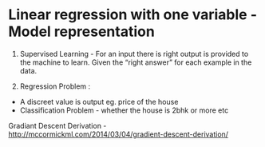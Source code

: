 # Linear regression with one variable - Model representation

1. Supervised Learning - For an input there is right output is provided to the machine to learn.
Given the “right answer” for each example in the data. 

2. Regression Problem : 
  - A discreet value is output eg. price of the house
  - Classification Problem - whether the house is 2bhk or more etc
  
Gradiant Descent Derivation - http://mccormickml.com/2014/03/04/gradient-descent-derivation/
  

